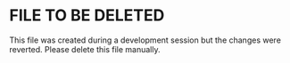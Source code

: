 # FILE TO BE DELETED

This file was created during a development session but the changes were reverted.
Please delete this file manually.
